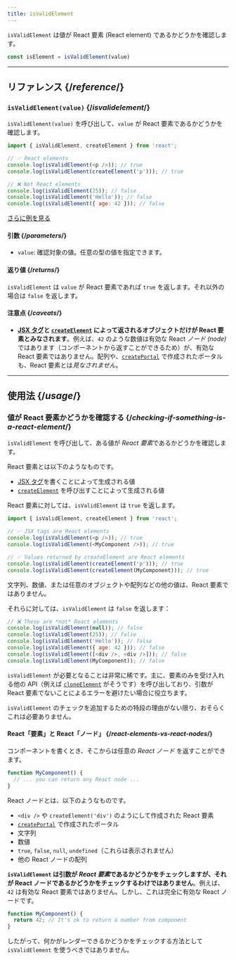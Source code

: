 ```yaml
---
title: isValidElement
---
```


<Intro>

`isValidElement` は値が React 要素 (React element) であるかどうかを確認します。

```js
const isElement = isValidElement(value)
```

</Intro>

<InlineToc />

---

## リファレンス {/*reference*/}

### `isValidElement(value)` {/*isvalidelement*/}

`isValidElement(value)` を呼び出して、`value` が React 要素であるかどうかを確認します。

```js
import { isValidElement, createElement } from 'react';

// ✅ React elements
console.log(isValidElement(<p />)); // true
console.log(isValidElement(createElement('p'))); // true

// ❌ Not React elements
console.log(isValidElement(25)); // false
console.log(isValidElement('Hello')); // false
console.log(isValidElement({ age: 42 })); // false
```

[さらに例を見る](#usage)

#### 引数 {/*parameters*/}

* `value`: 確認対象の値。任意の型の値を指定できます。

#### 返り値 {/*returns*/}

`isValidElement` は `value` が React 要素であれば `true` を返します。それ以外の場合は `false` を返します。

#### 注意点 {/*caveats*/}

* **[JSX タグ](/learn/writing-markup-with-jsx)と [`createElement`](/reference/react/createElement) によって返されるオブジェクトだけが React 要素とみなされます**。例えば、`42` のような数値は有効な React *ノード (node)* ではあります（コンポーネントから返すことができるため）が、有効な React 要素ではありません。配列や、[`createPortal`](/reference/react-dom/createPortal) で作成されたポータルも、React 要素とは*見なされません*。

---

## 使用法 {/*usage*/}

### 値が React 要素かどうかを確認する {/*checking-if-something-is-a-react-element*/}

`isValidElement` を呼び出して、ある値が *React 要素*であるかどうかを確認します。

React 要素とは以下のようなものです。

- [JSX タグ](/learn/writing-markup-with-jsx)を書くことによって生成される値
- [`createElement`](/reference/react/createElement) を呼び出すことによって生成される値

React 要素に対しては、`isValidElement` は `true` を返します。

```js
import { isValidElement, createElement } from 'react';

// ✅ JSX tags are React elements
console.log(isValidElement(<p />)); // true
console.log(isValidElement(<MyComponent />)); // true

// ✅ Values returned by createElement are React elements
console.log(isValidElement(createElement('p'))); // true
console.log(isValidElement(createElement(MyComponent))); // true
```

文字列、数値、または任意のオブジェクトや配列などの他の値は、React 要素ではありません。

それらに対しては、`isValidElement` は `false` を返します：

```js
// ❌ These are *not* React elements
console.log(isValidElement(null)); // false
console.log(isValidElement(25)); // false
console.log(isValidElement('Hello')); // false
console.log(isValidElement({ age: 42 })); // false
console.log(isValidElement([<div />, <div />])); // false
console.log(isValidElement(MyComponent)); // false
```

`isValidElement` が必要となることは非常に稀です。主に、要素のみを受け入れる他の API（例えば [`cloneElement`](/reference/react/cloneElement) がそうです）を呼び出しており、引数が React 要素でないことによるエラーを避けたい場合に役立ちます。

`isValidElement` のチェックを追加するための特段の理由がない限り、おそらくこれは必要ありません。

<DeepDive>

#### React「要素」と React「ノード」 {/*react-elements-vs-react-nodes*/}

コンポーネントを書くとき、そこからは任意の *React ノード* を返すことができます。

```js
function MyComponent() {
  // ... you can return any React node ...
}
```

React ノードとは、以下のようなものです。

- `<div />` や `createElement('div')` のようにして作成された React 要素
- [`createPortal`](/reference/react-dom/createPortal) で作成されたポータル
- 文字列
- 数値
- `true`, `false`, `null`, `undefined`（これらは表示されません）
- 他の React ノードの配列

**`isValidElement` は引数が *React 要素*であるかどうかをチェックしますが、それが React ノードであるかどうかをチェックするわけではありません**。例えば、`42` は有効な React 要素ではありません。しかし、これは完全に有効な React ノードです。

```js
function MyComponent() {
  return 42; // It's ok to return a number from component
}
```

したがって、何かがレンダーできるかどうかをチェックする方法として `isValidElement` を使うべきではありません。

</DeepDive>
